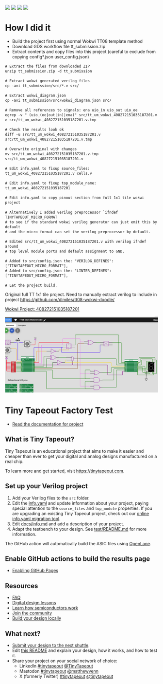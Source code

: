 ![](../../workflows/gds/badge.svg) ![](../../workflows/docs/badge.svg) ![](../../workflows/test/badge.svg) ![](../../workflows/fpga/badge.svg)

# How I did it

* Build the project first using normal Wokwi TT08 template method
* Download GDS workflow file tt_submission.zip
* Extract contents and copy files into this project (careful to exclude from copying config*.json user_config.json)

```
# Extract the files from downloaded ZIP
unzip tt_submission.zip -d tt_submission

# Extract wokwi generated verilog files
cp -avi tt_submission/src/*.v src/

# Extract wokwi_diagram.json
cp -avi tt_submission/src/wokwi_diagram.json src/

# Remove all references to signals: ena uio_in uio_out uio_oe
egrep -v " (uio_(oe|out|in)|ena)" src/tt_um_wokwi_408272151035187201.v > src/tt_um_wokwi_408272151035187201.v.tmp

# Check the results look ok
diff -u src/tt_um_wokwi_408272151035187201.v src/tt_um_wokwi_408272151035187201.v.tmp

# Overwrite original with changes
mv src/tt_um_wokwi_408272151035187201.v.tmp src/tt_um_wokwi_408272151035187201.v

# Edit info.yaml to fixup source_files: tt_um_wokwi_408272151035187201.v cells.v

# Edit info.yaml to fixup top_module_name: tt_um_wokwi_408272151035187201

# Edit info.yaml to copy pinout section from full 1x1 tile wokwi project

# Alternatively I added verilog preprocessor `ifndef TINYTAPEOUT_MICRO_FORMAT
# to see if the standard wokwi verilog generator can just emit this by default
# and the micro format can set the verilog preprocessor by default.

# Edited src/tt_um_wokwi_408272151035187201.v with verilog ifndef around
# top level module ports and default assignment to GND.

# Added to src/config.json the: "VERILOG_DEFINES": ["TINYTAPEOUT_MICRO_FORMAT"],
# Added to src/config.json the: "LINTER_DEFINES": ["TINYTAPEOUT_MICRO_FORMAT"],

# Let the project build.
```



Original full TT 1x1 tile project.  Need to manually extract verilog to
include in project https://github.com/dlmiles/tt08-wokwi-doodle/

[Wokwi Project: 408272151035187201](https://wokwi.com/projects/408272151035187201)

![Circuit Image](tt08-micro-wokwi-doodle.png)


# Tiny Tapeout Factory Test

- [Read the documentation for project](docs/info.md)

## What is Tiny Tapeout?

Tiny Tapeout is an educational project that aims to make it easier and cheaper than ever to get your digital and analog designs manufactured on a real chip.

To learn more and get started, visit https://tinytapeout.com.

## Set up your Verilog project

1. Add your Verilog files to the `src` folder.
2. Edit the [info.yaml](info.yaml) and update information about your project, paying special attention to the `source_files` and `top_module` properties. If you are upgrading an existing Tiny Tapeout project, check out our [online info.yaml migration tool](https://tinytapeout.github.io/tt-yaml-upgrade-tool/).
3. Edit [docs/info.md](docs/info.md) and add a description of your project.
4. Adapt the testbench to your design. See [test/README.md](test/README.md) for more information.

The GitHub action will automatically build the ASIC files using [OpenLane](https://www.zerotoasiccourse.com/terminology/openlane/).

## Enable GitHub actions to build the results page

- [Enabling GitHub Pages](https://tinytapeout.com/faq/#my-github-action-is-failing-on-the-pages-part)

## Resources

- [FAQ](https://tinytapeout.com/faq/)
- [Digital design lessons](https://tinytapeout.com/digital_design/)
- [Learn how semiconductors work](https://tinytapeout.com/siliwiz/)
- [Join the community](https://tinytapeout.com/discord)
- [Build your design locally](https://docs.google.com/document/d/1aUUZ1jthRpg4QURIIyzlOaPWlmQzr-jBn3wZipVUPt4)

## What next?

- [Submit your design to the next shuttle](https://app.tinytapeout.com/).
- Edit [this README](README.md) and explain your design, how it works, and how to test it.
- Share your project on your social network of choice:
  - LinkedIn [#tinytapeout](https://www.linkedin.com/search/results/content/?keywords=%23tinytapeout) [@TinyTapeout](https://www.linkedin.com/company/100708654/)
  - Mastodon [#tinytapeout](https://chaos.social/tags/tinytapeout) [@matthewvenn](https://chaos.social/@matthewvenn)
  - X (formerly Twitter) [#tinytapeout](https://twitter.com/hashtag/tinytapeout) [@tinytapeout](https://twitter.com/tinytapeout)
